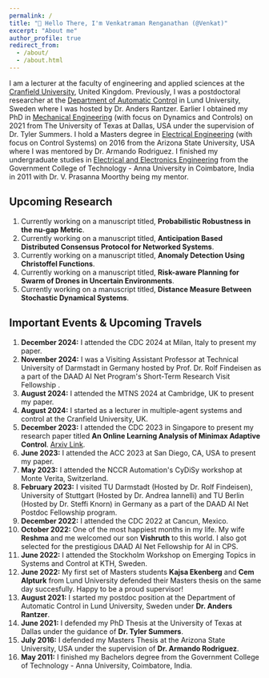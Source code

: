 ```yaml
---
permalink: /
title: "👋 Hello There, I'm Venkatraman Renganathan (@Venkat)"
excerpt: "About me"
author_profile: true
redirect_from: 
  - /about/
  - /about.html
---
```

I am a lecturer at the faculty of engineering and applied sciences at the [Cranfield University](https://profiles.cranfield.ac.uk/3240-venkatraman-renganathan), United Kingdom. Previously, I was a postdoctoral researcher at the [Department of Automatic Control](https://control.lth.se) in Lund University, Sweden where I was hosted by Dr. Anders Rantzer. Earlier I obtained my PhD in [Mechanical Engineering](https://me.utdallas.edu) (with focus on Dynamics and Controls) on 2021 from The University of Texas at Dallas, USA under the supervision of Dr. Tyler Summers. I hold a Masters degree in [Electrical Engineering](https://ecee.engineering.asu.edu) (with focus on Control Systems) on 2016 from the Arizona State University, USA where I was mentored by Dr. Armando Rodriguez. I finished my undergraduate studies in [Electrical and Electronics Engineering](https://gct.ac.in/19/department-eee-about-department) from the Government College of Technology - Anna University in Coimbatore, India in 2011 with Dr. V. Prasanna Moorthy being my mentor.

## Upcoming Research
1. Currently working on a manuscript titled, **Probabilistic Robustness in the nu-gap Metric**.
1. Currently working on a manuscript titled, **Anticipation Based Distributed Consensus Protocol for Networked Systems**.
1. Currently working on a manuscript titled, **Anomaly Detection Using Christoffel Functions**.
1. Currently working on a manuscript titled, **Risk-aware Planning for Swarm of Drones in Uncertain Environments**.
1. Currently working on a manuscript titled, **Distance Measure Between Stochastic Dynamical Systems**.

## Important Events & Upcoming Travels
1. **December 2024:** I attended the CDC 2024 at Milan, Italy to present my paper.
1. **November 2024:** I was a Visiting Assistant Professor at Technical University of Darmstadt in Germany hosted by Prof. Dr. Rolf Findeisen as a part of the DAAD AI Net Program's Short-Term Research Visit Fellowship .
1. **August 2024:** I attended the MTNS 2024 at Cambridge, UK to present my paper.
1. **August 2024:** I started as a lecturer in multiple-agent systems and control at the Cranfield University, UK.
1. **December 2023:** I attended the CDC 2023 in Singapore to present my research paper titled **An Online Learning Analysis of Minimax Adaptive Control**. [Arxiv Link](https://arxiv.org/pdf/2307.07268.pdf). 
1. **June 2023:** I attended the ACC 2023 at San Diego, CA, USA to present my paper.
1. **May 2023:** I attended the NCCR Automation's CyDiSy workshop at Monte Verita, Switzerland.
1. **February 2023:** I visited TU Darmstadt (Hosted by Dr. Rolf Findeisen), University of Stuttgart (Hosted by Dr. Andrea Iannelli) and TU Berlin (Hosted by Dr. Steffi Knorn) in Germany as a part of the DAAD AI Net Postdoc Fellowship program.
1. **December 2022:** I attended the CDC 2022 at Cancun, Mexico.
1. **October 2022:** One of the most happiest months in my life. My wife **Reshma** and me welcomed our son **Vishruth** to this world. I also got selected for the prestigious DAAD AI Net Fellowship for AI in CPS.
1. **June 2022:** I attended the Stockholm Workshop on Emerging Topics in Systems and Control at KTH, Sweden.
1. **June 2022:** My first set of Masters students **Kajsa Ekenberg** and **Cem Alpturk** from Lund University defended their Masters thesis on the same day succesfully. Happy to be a proud supervisor!
1. **August 2021:** I started my postdoc position at the Department of Automatic Control in Lund University, Sweden under **Dr. Anders Rantzer**.
1. **June 2021:** I defended my PhD Thesis at the University of Texas at Dallas under the guidance of **Dr. Tyler Summers**.
1. **July 2016:** I defended my Masters Thesis at the Arizona State University, USA under the supervision of **Dr. Armando Rodriguez**.
1. **May 2011:** I finished my Bachelors degree from the Government College of Technology - Anna University, Coimbatore, India.
